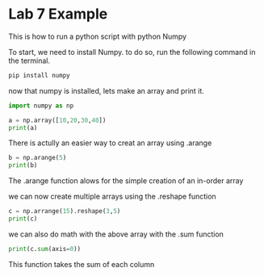 # Lab 7 Example

This is how to run a python script with python Numpy 

To start, we need to install Numpy. to do so, run the following command in the terminal.

```bash
pip install numpy
```

now that numpy is installed, lets make an array and print it.

```python
import numpy as np

a = np.array([10,20,30,40])
print(a)
```

There is actully an easier way to creat an array using .arange

```python
b = np.arange(5)
print(b)
```

The .arange function alows for the simple creation of an in-order array 

we can now create multiple arrays using the .reshape function 

```python
c = np.arrange(15).reshape(3,5)
print(c)
```

we can also do math with the above array with the .sum function 

```python 
print(c.sum(axis=0))
```

This function takes the sum of each column 
